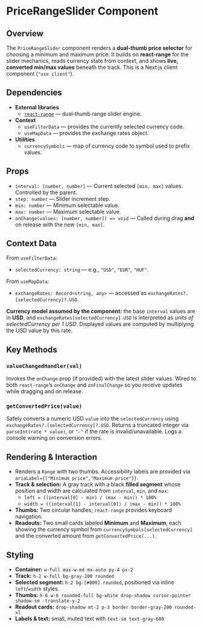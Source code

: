 # PriceRangeSlider Component

## Overview

The `PriceRangeSlider` component renders a **dual‑thumb price selector** for
choosing a minimum and maximum price. It builds on **react-range** for the
slider mechanics, reads currency state from context, and shows **live,
converted min/max values** beneath the track. This is a Next.js client component
(`"use client"`).

## Dependencies

- **External libraries**
  - [`react-range`](https://github.com/tajo/react-range) — dual‑thumb range slider engine.
- **Context**
  - `useFilterData` — provides the currently selected currency code.
  - `useMapData` — provides the exchange rates object.
- **Utilities**
  - `currencySymbols` — map of currency code to symbol used to prefix values.

## Props

- `interval: [number, number]` — Current selected `[min, max]` values. Controlled by the parent.
- `step: number` — Slider increment step.
- `min: number` — Minimum selectable value.
- `max: number` — Maximum selectable value.
- `onChange(values: [number, number]) => void` — Called during drag **and** on release with the new `[min, max]`.

## Context Data

From `useFilterData`:
- `selectedCurrency: string` — e.g., `"USD"`, `"EUR"`, `"HUF"`.

From `useMapData`:
- `exchangeRates: Record<string, any>` — accessed as `exchangeRates?.[selectedCurrency]?.USD`.

**Currency model assumed by the component:** the base `interval` values are in **USD**,
and `exchangeRates[selectedCurrency].USD` is interpreted as *units of selectedCurrency per 1 USD*.
Displayed values are computed by multiplying the USD value by this rate.

## Key Methods

### `valueChangedHandler(val)`
Invokes the `onChange` prop (if provided) with the latest slider values. Wired to both
`react-range`’s `onChange` and `onFinalChange` so you receive updates while dragging and on release.

### `getConvertedPrice(value)`
Safely converts a numeric USD `value` into the `selectedCurrency` using
`exchangeRates?.[selectedCurrency]?.USD`. Returns a truncated integer via `parseInt(rate * value)`,
or `"-"` if the rate is invalid/unavailable. Logs a console warning on conversion errors.

## Rendering & Interaction

- Renders a `Range` with two thumbs. Accessibility labels are provided via
  `ariaLabel={["Minimum price","Maximum price"]}`.
- **Track & selection:** A gray track with a black **filled segment** whose position and width are
  calculated from `interval`, `min`, and `max`:
  - `left = ((interval[0] - min) / (max - min)) * 100%`
  - `width = ((interval[1] - interval[0]) / (max - min)) * 100%`
- **Thumbs:** Two circular handles; `react-range` provides keyboard navigation.
- **Readouts:** Two small cards labeled **Minimum** and **Maximum**, each showing
  the currency symbol from `currencySymbols[selectedCurrency]` and the converted amount from `getConvertedPrice(...)`.

## Styling

- **Container:** `w-full max-w-md mx-auto py-4 px-2`
- **Track:** `h-2 w-full bg-gray-200 rounded`
- **Selected segment:** `h-2 bg-[#000] rounded`, positioned via inline `left`/`width` styles.
- **Thumbs:** `h-6 w-6 rounded-full bg-white drop-shadow cursor-pointer shadow-sm -translate-y-2`
- **Readout cards:** `drop-shadow mt-2 p-3 border border-gray-200 rounded-xl`
- **Labels & text:** small, muted text with `text-sm text-gray-600`

